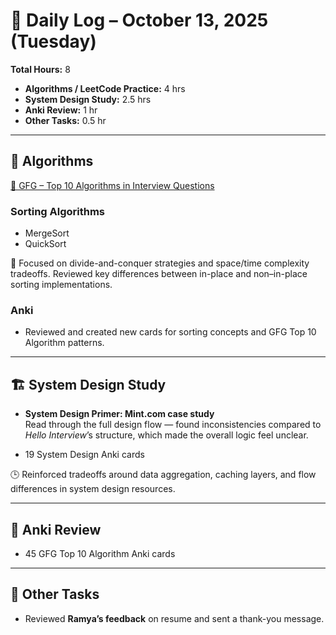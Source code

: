 # 📅 Daily Log – October 13, 2025 (Tuesday)

**Total Hours:** 8  
- **Algorithms / LeetCode Practice:** 4 hrs  
- **System Design Study:** 2.5 hrs  
- **Anki Review:** 1 hr  
- **Other Tasks:** 0.5 hr  

---

## 🧮 Algorithms
[🔗 GFG – Top 10 Algorithms in Interview Questions](https://www.geeksforgeeks.org/dsa/top-10-algorithms-in-interview-questions/)

### Sorting Algorithms
- MergeSort  
- QuickSort  

🧩 Focused on divide-and-conquer strategies and space/time complexity tradeoffs. Reviewed key differences between in-place and non–in-place sorting implementations.

### Anki
- Reviewed and created new cards for sorting concepts and GFG Top 10 Algorithm patterns.

---

## 🏗️ System Design Study
- **System Design Primer: Mint.com case study**  
  Read through the full design flow — found inconsistencies compared to *Hello Interview*’s structure, which made the overall logic feel unclear.  

- 19 System Design Anki cards  

🕒 Reinforced tradeoffs around data aggregation, caching layers, and flow differences in system design resources.

---

## 🧩 Anki Review
- 45 GFG Top 10 Algorithm Anki cards  

---

## 💼 Other Tasks
- Reviewed **Ramya’s feedback** on resume and sent a thank-you message.